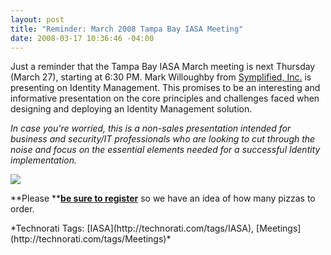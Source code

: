 ```yaml
---
layout: post
title: "Reminder: March 2008 Tampa Bay IASA Meeting"
date: 2008-03-17 10:36:46 -04:00
---
```


Just a reminder that the Tampa Bay IASA March meeting is next Thursday (March 27), starting at 6:30 PM. Mark Willoughby from [Symplified, Inc.](http://symplified.com) is presenting on Identity Management. This promises to be an interesting and informative presentation on the core principles and challenges faced when designing and deploying an Identity Management solution.

*In case you're worried, this is a non-sales presentation intended for business and security/IT professionals who are looking to cut through the noise and focus on the essential elements needed for a successful Identity implementation.*

[![](http://www.eventbrite.com/img/button/register_blue.gif)](http://www.eventbrite.com/event/89681239/sdorman)

**Please **[**be sure to register**](http://www.eventbrite.com/event/89681239/sdorman) so we have an idea of how many pizzas to order.
 <div style="padding-right: 0px; padding-left: 0px; float: none; padding-bottom: 0px; margin: 0px; padding-top: 0px; display: inline" id="scid:0767317B-992E-4b12-91E0-4F059A8CECA8:0d8bd4c8-4735-44ce-95ba-a96c0c5c32c1" class="wlWriterSmartContent">*Technorati Tags: [IASA](http://technorati.com/tags/IASA), [Meetings](http://technorati.com/tags/Meetings)*</div>
